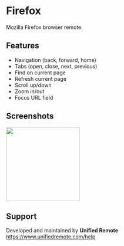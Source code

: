 # Firefox
Mozilla Firefox browser remote.

## Features
*  Navigation (back, forward, home)
*  Tabs (open, close, next, previous)
*  Find on current page
*  Refresh current page
*  Scroll up/down
*  Zoom in/out
*  Focus URL field

## Screenshots
<img src="ignore/screen.png" width="200" />

## Support
Developed and maintained by **Unified Remote**  
https://www.unifiedremote.com/help
